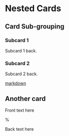 # Nested Cards

## Card Sub-grouping
### Subcard 1

Subcard 1 back.

### Subcard 2

Subcard 2 back.

[markdown](https://en.wikipedia.org/wiki/Markdown)

## Another card

Front text here

%

Back text here

